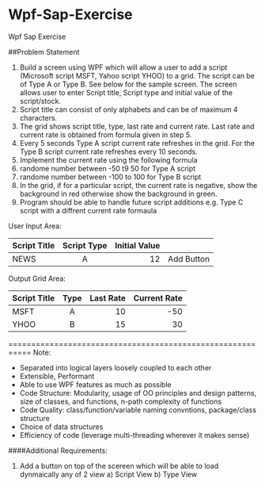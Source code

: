 # Wpf-Sap-Exercise
Wpf Sap Exercise

##Problem Statement

1. Build a screen using WPF which will allow a user to add a script (Microsoft script MSFT, Yahoo script YHOO) to a grid. The script can be of Type A or Type B. See below for the sample screen. The screen allows user to enter Script title, Script type and initial value of the script/stock.
2. Script title can consist of only alphabets and can be of maximum 4 characters.
3. The grid shows script title, type, last rate and current rate. Last rate and current rate is obtained from formula given in step 5.
4. Every 5 seconds Type A script current rate refreshes in the grid. For the Type B script current rate refreshes every 10  seconds.
5. Implement the current rate using the following formula
6. randome number between -50 t9 50 for Type A script
7. randome number between -100 to 100 for Type B script
8. In the grid, if for a particular script, the current rate is negative, show the background in red otherwise show the background in green.
9. Program should be able to handle future script additions e.g. Type C script with a diffrent current rate formaula

User Input Area:

| Script Title  | Script Type   | Initial Value  |          |
| ------------- |:-------------:| --------------:|---------:|
| NEWS          | A             |             12 |Add Button|

Output Grid Area:

| Script Title  | Type          | Last Rate      | Current Rate  |
|-------------  |:-------------:| --------------:|--------------:|
| MSFT          | A             |             10 |            -50|
| YHOO          | B             |             15 |             30|

===========================================================
Note: 
* Separated into logical layers loosely coupled to each other
* Extensible, Performant
* Able to use WPF features as much as possible
* Code Structure: Modularity, usage of OO principles and design patterns, size of classes, and functions, n-path complexity of functions
* Code Quality: class/function/variable naming convntions, package/class structure
* Choice of data structures
* Efficiency of code (leverage multi-threading wherever it makes sense)

####Additional Requirements:
1. Add a button on top of the scereen which will be able to load dynmaically any of 2 view a) Script View b) Type View
